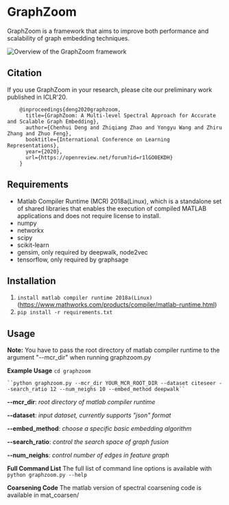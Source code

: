 GraphZoom
===============================

GraphZoom is a framework that aims to improve both performance and scalability of graph embedding techniques.

![Overview of the GraphZoom framework](/GraphZoom/GraphZoom.png)

Citation
------------
If you use GraphZoom in your research, please cite our preliminary work
published in ICLR'20.

```
    @inproceedings{deng2020graphzoom,
      title={GraphZoom: A Multi-level Spectral Approach for Accurate and Scalable Graph Embedding},
      author={Chenhui Deng and Zhiqiang Zhao and Yongyu Wang and Zhiru Zhang and Zhuo Feng},
      booktitle={International Conference on Learning Representations},
      year={2020},
      url={https://openreview.net/forum?id=r1lGO0EKDH}
    }
```

Requirements
------------
* Matlab Compiler Runtime (MCR) 2018a(Linux), which is a standalone set of shared libraries that enables the execution of compiled MATLAB applications and does not require license to install.
* numpy
* networkx
* scipy
* scikit-learn
* gensim, only required by deepwalk, node2vec
* tensorflow, only required by graphsage

Installation
------------
1. `install matlab compiler runtime 2018a(Linux)` (https://www.mathworks.com/products/compiler/matlab-runtime.html)
2. `pip install -r requirements.txt`

Usage
-----

**Note:** You have to pass the root directory of matlab compiler runtime to the argument "--mcr\_dir" when running graphzoom.py

**Example Usage**
    ``cd graphzoom``

    ``python graphzoom.py --mcr_dir YOUR_MCR_ROOT_DIR --dataset citeseer --search_ratio 12 --num_neighs 10 --embed_method deepwalk``

**--mcr_dir**:  *root directory of matlab compiler runtime*

**--dataset**: *input dataset, currently supports "json" format*

**--embed_method**: *choose a specific basic embedding algorithm*

**--search_ratio**: *control the search space of graph fusion*

**--num_neighs**: *control number of edges in feature graph*


**Full Command List**
    The full list of command line options is available with ``python graphzoom.py --help``

**Coarsening Code**
    The matlab version of spectral coarsening code is available in mat_coarsen/

